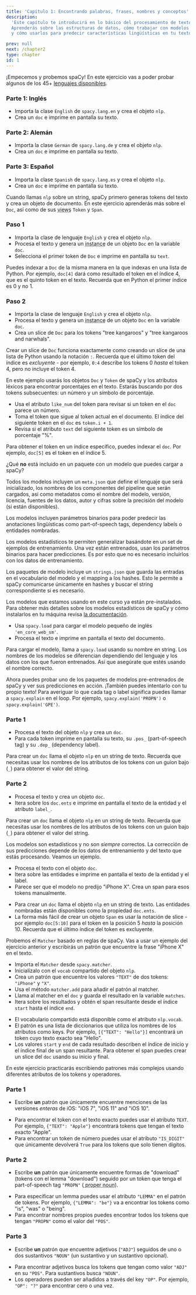 ```yaml
---
title: 'Capítulo 1: Encontrando palabras, frases, nombres y conceptos'
description:
  'Este capítulo te introducirá en lo básico del procesamiento de texto con spaCy.
  Aprenderás sobre las estructuras de datos, cómo trabajar con modelos estadísticos
  y cómo usarlos para predecir características lingüísticas en tu texto.'

prev: null
next: /chapter2
type: chapter
id: 1
---
```


<exercise id="1" title="Introducción a spaCy" type="slides">

<slides source="chapter1_01_introduction-to-spacy">
</slides>

</exercise>

<exercise id="2" title="Empezando">

¡Empecemos y probemos spaCy! En este ejercicio vas a poder probar algunos de los 45+ [lenguajes disponibles](https://spacy.io/usage/models#languages).

### Parte 1: Inglés

- Importa la clase `English` de `spacy.lang.en` y crea el objeto `nlp`.
- Crea un `doc` e imprime en pantalla su texto.

<codeblock id="01_02_01">
</codeblock>

### Parte 2: Alemán

- Importa la clase `German` de `spacy.lang.de` y crea el objeto `nlp`.
- Crea un `doc` e imprime en pantalla su texto.

<codeblock id="01_02_02">
</codeblock>

### Parte 3: Español

- Importa la clase `Spanish` de `spacy.lang.es` y crea el objeto `nlp`.
- Crea un `doc` e imprime en pantalla su texto.

<codeblock id="01_02_03">
</codeblock>

</exercise>

<exercise id="3" title="Documentos, spans y tokens">

Cuando llamas `nlp` sobre un string, spaCy primero generas tokens del texto y crea un objeto de documento. En este ejercicio aprenderás más sobre el `Doc`, así como de sus <abbr title="en español representaciones">views</abbr> `Token` y `Span`.

### Paso 1

- Importa la clase de lenguaje `English` y crea el objeto `nlp`.
- Procesa el texto y genera un <abbr title="en español ejemplar, a veces referido incorrectamente como instancia">instance</abbr> de un objeto `Doc` en la variable `doc`.
- Selecciona el primer token de `Doc` e imprime en pantalla su `text`.

<codeblock id="01_03_01">

Puedes indexar a `Doc` de la misma manera en la que indexas en una lista de Python. Por ejemplo, `doc[4]` dará como resultado el token en el índice 4, que es el quinto token en el texto. Recuerda que en Python el primer índice es 0 y no 1.

</codeblock>

### Paso 2

- Importa la clase de lenguaje `English` y crea el objeto `nlp`.
- Procesa el texto y genera un <abbr title="en español ejemplar, a veces referido incorrectamente como instancia">instance</abbr> de un objeto `Doc` en la variable `doc`.
- Crea un slice de `Doc` para los tokens "tree kangaroos" y "tree
  kangaroos and narwhals".

<codeblock id="01_03_02">

Crear un slice de `Doc` funciona exactamente como creando un slice de una lista de Python usando la notación `:`. Recuerda que el último token del índice es _excluyente_ - por ejemplo, `0:4` describe los tokens 0 _hasta_ el token 4, pero no incluye el token 4.

</codeblock>

</exercise>

<exercise id="4" title="Atributos Léxicos">

En este ejemplo usarás los objetos `Doc` y `Token` de spaCy y los atributos léxicos para encontrar porcentajes en el texto. Estarás buscando por dos tokens subsecuentes: un número y un símbolo de porcentaje.

- Usa el atributo `like_num` del token para revisar si un token en el `doc` parece un número.
- Toma el token que sigue al token actual en el documento. El índice del siguiente token en el `doc` es `token.i + 1`.
- Revisa si el atributo `text` del siguiente token es un símbolo de porcentaje "%".

<codeblock id="01_04">

Para obtener el token en un índice específico, puedes indexar el `doc`. Por ejemplo, `doc[5]` es el token en el índice 5.

</codeblock>

</exercise>

<exercise id="5" title="Modelos Estadísticos" type="slides">

<slides source="chapter1_02_statistical-models">
</slides>

</exercise>

<exercise id="6" title="Paquetes de modelos" type="choice">

¿Qué **no** está incluido en un paquete con un modelo que puedes cargar a spaCy?

<choice>
<opt text="Un archivo de metadatos incluyendo el lenguaje, el pipeline y la licencia.">

Todos los modelos incluyen un `meta.json` que define el lenguaje que será inicializado, los nombres de los componentes del pipeline que serán cargados, así como metadatos como el nombre del modelo, versión, licencia, fuentes de los datos, autor y cifras sobre la precisión del modelo (si están disponibles).

</opt>
<opt text="Parámetros binarios para hacer predicciones estadísticas.">

Los modelos incluyen parámetros binarios para poder predecir las anotaciones lingüísticas como part-of-speech tags, dependency labels o entidades nombradas.

</opt>
<opt correct="true" text="Los datos anotados con los que el modelo fue entrenado.">

Los modelos estadísticos te permiten generalizar basándote en un set de ejemplos de entrenamiento. Una vez están entrenados, usan los parámetros binarios para hacer predicciones. Es por esto que no es necesario incluirlos con los datos de entrenamiento.

</opt>
<opt text="Strings del vocabulario del modelo y sus hashes.">

Los paquetes de modelo incluye un `strings.json` que guarda las entradas en el vocabulario del modelo y el mapping a los hashes. Esto le permite a spaCy comunicarse únicamente en hashes y buscar el string correspondiente si es necesario.

</opt>
</choice>

</exercise>

<exercise id="7" title="Cargando modelos">

Los modelos que estamos usando en este curso ya están pre-instalados. Para obtener más detalles sobre los modelos estadísticos de spaCy y cómo instalarlos en tu máquina revisa [la documentación](https://spacy.io/usage/models).

- Usa `spacy.load` para cargar el modelo pequeño de inglés `'en_core_web_sm'`.
- Procesa el texto e imprime en pantalla el texto del documento.

<codeblock id="01_07">

Para cargar el modelo, llama a `spacy.load` usando su nombre en string. Los nombres de los modelos se diferencian dependiendo del lenguaje y los datos con los que fueron entrenados. Así que asegúrate que estés usando el nombre correcto.

</codeblock>

</exercise>

<exercise id="8" title="Prediciendo anotaciones lingüísticas">

Ahora puedes probar uno de los paquetes de modelos pre-entrenados de spaCy y ver sus predicciones en acción. ¡También puedes intentarlo con tu propio texto! Para averiguar lo que cada tag o label significa puedes llamar a `spacy.explain` en el loop. Por ejemplo, `spacy.explain('PROPN')` o `spacy.explain('GPE')`.

### Parte 1

- Procesa el texto del objeto `nlp` y crea un `doc`.
- Para cada token imprime en pantalla su texto, su `.pos_` (part-of-speech tag) y su `.dep_` (dependency label).

<codeblock id="01_08_01">

Para crear un `doc` llama el objeto `nlp` en un string de texto. Recuerda que necesitas usar los nombres de los atributos de los tokens con un guion bajo (`_`) para obtener el valor del string.

</codeblock>

### Parte 2

- Procesa el texto y crea un objeto `doc`.
- Itera sobre los `doc.ents` e imprime en pantalla el texto de la entidad y el atributo `label_`.

<codeblock id="01_08_02">

Para crear un `doc` llama el objeto `nlp` en un string de texto. Recuerda que necesitas usar los nombres de los atributos de los tokens con un guion bajo (`_`) para obtener el valor del string.

</codeblock>

</exercise>

<exercise id="9" title="Prediciendo entidades nombradas en contexto">

Los modelos son estadísticos y no son _siempre_ correctos. La corrección de sus predicciones depende de los datos de entrenamiento y del texto que estás procesando. Veamos un ejemplo.

- Procesa el texto con el objeto `doc`.
- Itera sobre las entidades e imprime en pantalla el texto de la entidad y el label.
- Parece ser que el modelo no predijo "iPhone X". Crea un span para esos tokens manualmente.

<codeblock id="01_09">

- Para crear un `doc` llama el objeto `nlp` en un string de texto. Las entidades nombradas están disponibles como la propiedad `doc.ents`.
- La forma más fácil de crear un objeto `Span` es usar la notación de slice - por ejemplo `doc[5:10]` para el token en la posición 5 _hasta_ la posición 10. Recuerda que el último índice del token es excluyente.

</codeblock>

</exercise>

<exercise id="10" title="Encontrando patrones basados en reglas" type="slides">

<slides source="chapter1_03_rule-based-matching">
</slides>

</exercise>

<exercise id="11" title="Usando el Matcher">

Probemos el `Matcher` basado en reglas de spaCy. Vas a usar un ejemplo del ejercicio anterior y escribirás un patrón que encuentre la frase "iPhone X" en el texto.

- Importa el `Matcher` desde `spacy.matcher`.
- Inicialízalo con el `vocab` compartido del objeto `nlp`.
- Crea un patrón que encuentre los valores `"TEXT"` de dos tokens: `"iPhone"` y `"X"`.
- Usa el método `matcher.add` para añadir el patrón al matcher.
- Llama al matcher en el `doc` y guarda el resultado en la variable `matches`.
- Itera sobre los resultados y obtén el span resultante desde el índice `start` hasta el índice `end`.

<codeblock id="01_11">

- El vocabulario compartido está disponible como el atributo `nlp.vocab`.
- El patrón es una lista de diccionarios que utiliza los nombres de los atributos como keys. Por ejemplo, `[{"TEXT": "Hello"}]` encontrará un token cuyo texto exacto sea "Hello".
- Los valores `start` y `end` de cada resultado describen el índice de inicio y el índice final de un span resultante. Para obtener el span puedes crear un slice del `doc` usando su inicio y final.

</codeblock>

</exercise>

<exercise id="12" title="Escribiendo patrones">

En este ejercicio practicarás escribiendo patrones más complejos usando diferentes atributos de los tokens y operadores.

### Parte 1

- Escribe **un** patrón que únicamente encuentre menciones de las versiones _enteras_ de iOS: "iOS 7", "iOS 11" and "iOS 10".

<codeblock id="01_12_01">

- Para encontrar el token con el texto exacto puedes usar el atributo `TEXT`. Por ejemplo, `{"TEXT": "Apple"}` encontrará tokens que tengan el texto exacto "Apple".
- Para encontrar un token de número puedes usar el atributo `"IS_DIGIT"` que únicamente devolverá `True` para los tokens que solo tienen dígitos.

</codeblock>

### Parte 2

- Escribe **un** patrón que únicamente encuentre formas de "download" (tokens con el lemma "download") seguido por un token que tenga el part-of-speech tag `"PROPN"` (<abbr title="en español: nombre propio"> proper noun</abbr>).

<codeblock id="01_12_02">

- Para especificar un lemma puedes usar el atributo `"LEMMA"` en el patrón de tokens. Por ejemplo, `{"LEMMA": "be"}` va a encontrar los tokens como "is", "was" o "being".
- Para encontrar nombres propios puedes encontrar todos los tokens que tengan `"PROPN"` como el valor del `"POS"`.

</codeblock>

### Parte 3

- Escribe **un** patrón que encuentre adjetivos (`"ADJ"`) seguidos de uno o dos sustantivos `"NOUN"` (un sustantivo y un sustantivo opcional).

<codeblock id="01_12_03">

- Para encontrar adjetivos busca los tokens que tengan como valor `"ADJ"` en su `"POS"`. Para sustantivos busca `"NOUN"`.
- Los operadores pueden ser añadidos a través del key `"OP"`. Por ejemplo, `"OP": "?"` para encontrar cero o una vez.

</codeblock>

</exercise>
